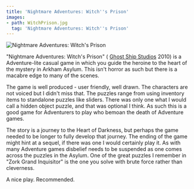 ```yaml
---
title: 'Nightmare Adventures: Witch''s Prison'
images:
- path: WitchPrison.jpg
  tag: 'Nightmare Adventures: Witch''s Prison'
---
```

![Nightmare Adventures: Witch's Prison](WitchPrison.jpg)

"Nightmare Adventures: Witch's Prison" (
[Ghost Ship Studios](http://www.ghostshipstudios.com/)
2010) is a Adventure-lite casual game in which you guide the heroine to the heart of the mystery in Arkham Asylum. This isn't horror as such but there is a macabre edge to many of the scenes.

The game is well produced - user friendly, well drawn. The characters are not voiced but I didn't miss that. The puzzles range from using inventory items to standalone puzzles like sliders. There was only one what I would call a hidden object puzzle, and that was optional I think. As such this is a good game for Adventurers to play who bemoan the death of Adventure games.

The story is a journey to the Heart of Darkness, but perhaps the game needed to be longer to fully develop that journey. The ending of the game might hint at a sequel, if there was one I would certainly play it. As with many Adventure games disbelief needs to be suspended as one comes across the puzzles in the Asylum. One of the great puzzles I remember in "Zork Grand Inquisitor" is the one you solve with brute force rather than cleverness.

A nice play. Recommended.
